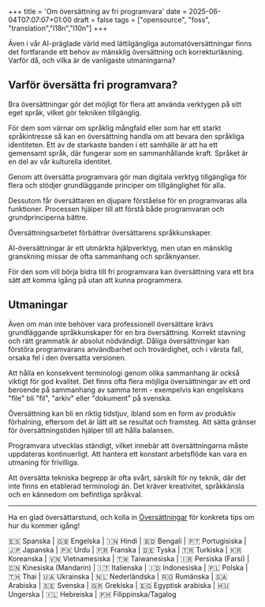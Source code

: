 +++
title = 'Om översättning av fri programvara'
date = 2025-06-04T07:07:07+01:00
draft = false
tags = ["opensource", "foss", "translation","l18n","l10n"]
+++

Även i vår AI-präglade värld med lättilgängliga automatöversättningar finns det fortfarande ett behov av mänsklig översättning och korrekturläsning.
Varför då, och vilka är de vanligaste utmaningarna?

## Varför översätta fri programvara?

Bra översättningar gör det möjligt för flera att använda verktygen på sitt eget språk, vilket gör tekniken tillgänglig.

För dem som värnar om språklig mångfald eller som har ett starkt språkintresse så kan en översättning handla om att bevara den språkliga identiteten.
Ett av de starkaste banden i ett samhälle är att ha ett gemensamt språk, där fungerar som en sammanhållande kraft.
Språket är en del av vår kulturella identitet.

Genom att översätta programvara gör man digitala verktyg tillgängliga för flera och stödjer grundläggande principer om tillgänglighet för alla.

Dessutom får översättaren en djupare förståelse för en programvaras alla funktioner.
Processen hjälper till att förstå både programvaran och grundprinciperna bättre.

Översättningsarbetet förbättrar översättarens språkkunskaper.

AI-översättningar är ett utmärkta hjälpverktyg, men utan en mänsklig granskning missar de ofta sammanhang och språknyanser.

För den som vill börja bidra till fri programvara kan översättning vara ett bra sätt att komma igång på utan att kunna programmera.

## Utmaningar

Även om man inte behöver vara professionell översättare krävs grundläggande språkkunskaper för en bra översättning.
Korrekt stavning och rätt grammatik är absolut nödvändigt.
Dåliga översättningar kan förstöra programvarans användbarhet och trovärdighet, och i värsta fall, orsaka fel i den översatta versionen.

Att hålla en konsekvent terminologi genom olika sammanhang är också viktigt för god kvalitet.
Det finns ofta flera möjliga översättningar av ett ord beroende på sammanhang av samma term - exempelvis kan engelskans "file" bli "fil", "arkiv" eller "dokument" på svenska.

Översättning kan bli en riktig tidstjuv, ibland som en form av produktiv förhalning, eftersom det är lätt att se resultat och framsteg.
Att sätta gränser för översättningstiden hjälper till att hålla balansen.

Programvara utvecklas ständigt, vilket innebär att översättningarna måste uppdateras kontinuerligt.
Att hantera ett konstant arbetsflöde kan vara en utmaning för frivilliga.

Att översätta tekniska begrepp är ofta svårt, särskilt för ny teknik, där det inte finns en etablerad terminologi än.
Det kräver kreativitet, språkkänsla och en kännedom om befintliga språkval.

---

Ha en glad översättarstund, och kolla in [Översättningar](/translations) för konkreta tips om hur du kommer igång!

🇪🇸 Spanska | 🇬🇧 Engelska | 🇮🇳 Hindi | 🇧🇩 Bengali | 🇵🇹 Portugisiska | 🇯🇵 Japanska | 🇵🇰 Urdu | 🇫🇷 Franska | 🇩🇪 Tyska | 🇹🇷 Turkiska | 🇰🇷 Koreanska | 🇻🇳 Vietnamesiska | 🇹🇼 Taiwanesiska | 🇮🇷 Persiska (Farsi) | 🇨🇳 Kinesiska (Mandarin) | 🇮🇹 Italienska | 🇮🇩 Indonesiska | 🇵🇱 Polska | 🇹🇭 Thai | 🇺🇦 Ukrainska | 🇳🇱 Nederländska | 🇷🇴 Rumänska | 🇸🇦 Arabiska | 🇸🇪 Svenska | 🇬🇷 Grekiska | 🇪🇬 Egyptisk arabiska | 🇭🇺 Ungerska | 🇮🇱 Hebreiska | 🇵🇭 Filippinska/Tagalog
